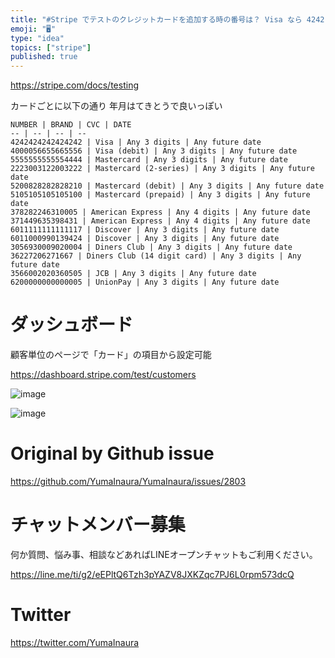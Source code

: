 ```yaml
---
title: "#Stripe でテストのクレジットカードを追加する時の番号は？ Visa なら 4242 4242 4242 4242"
emoji: "🖥"
type: "idea"
topics: ["stripe"]
published: true
---
```


https://stripe.com/docs/testing

カードごとに以下の通り
年月はてきとうで良いっぽい


```
NUMBER | BRAND | CVC | DATE
-- | -- | -- | --
4242424242424242 | Visa | Any 3 digits | Any future date
4000056655665556 | Visa (debit) | Any 3 digits | Any future date
5555555555554444 | Mastercard | Any 3 digits | Any future date
2223003122003222 | Mastercard (2-series) | Any 3 digits | Any future date
5200828282828210 | Mastercard (debit) | Any 3 digits | Any future date
5105105105105100 | Mastercard (prepaid) | Any 3 digits | Any future date
378282246310005 | American Express | Any 4 digits | Any future date
371449635398431 | American Express | Any 4 digits | Any future date
6011111111111117 | Discover | Any 3 digits | Any future date
6011000990139424 | Discover | Any 3 digits | Any future date
3056930009020004 | Diners Club | Any 3 digits | Any future date
36227206271667 | Diners Club (14 digit card) | Any 3 digits | Any future date
3566002020360505 | JCB | Any 3 digits | Any future date
6200000000000005 | UnionPay | Any 3 digits | Any future date
```






# ダッシュボード

顧客単位のページで「カード」の項目から設定可能

https://dashboard.stripe.com/test/customers

![image](https://user-images.githubusercontent.com/13635059/69945371-c10fbd80-152c-11ea-8275-3209465541ec.png)

![image](https://user-images.githubusercontent.com/13635059/69945237-7ee67c00-152c-11ea-8634-e2e0afef52ef.png)


# Original by Github issue

https://github.com/YumaInaura/YumaInaura/issues/2803








<!-- Update From Qiita API -->

# チャットメンバー募集


何か質問、悩み事、相談などあればLINEオープンチャットもご利用ください。

https://line.me/ti/g2/eEPltQ6Tzh3pYAZV8JXKZqc7PJ6L0rpm573dcQ





# Twitter


https://twitter.com/YumaInaura


<!-- Update From Qiita API -->


